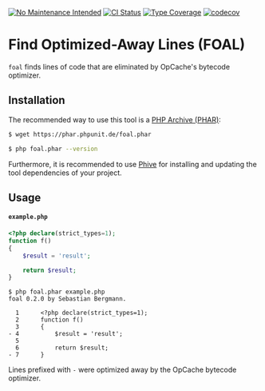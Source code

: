 [![No Maintenance Intended](https://unmaintained.tech/badge.svg)](https://unmaintained.tech/)
[![CI Status](https://github.com/sebastianbergmann/foal/workflows/CI/badge.svg)](https://github.com/sebastianbergmann/foal/actions)
[![Type Coverage](https://shepherd.dev/github/sebastianbergmann/foal/coverage.svg)](https://shepherd.dev/github/sebastianbergmann/foal)
[![codecov](https://codecov.io/gh/sebastianbergmann/foal/branch/main/graph/badge.svg)](https://codecov.io/gh/sebastianbergmann/foal)

# Find Optimized-Away Lines (FOAL)

`foal` finds lines of code that are eliminated by OpCache's bytecode optimizer.

## Installation

The recommended way to use this tool is a [PHP Archive (PHAR)](https://php.net/phar):

```bash
$ wget https://phar.phpunit.de/foal.phar

$ php foal.phar --version
```

Furthermore, it is recommended to use [Phive](https://phar.io/) for installing and updating the tool dependencies of your project.

## Usage

#### `example.php`
```php
<?php declare(strict_types=1);
function f()
{
    $result = 'result';

    return $result;
}
```

```
$ php foal.phar example.php
foal 0.2.0 by Sebastian Bergmann.

  1      <?php declare(strict_types=1);
  2      function f()
  3      {
- 4          $result = 'result';
  5      
  6          return $result;
- 7      }
```

Lines prefixed with `-` were optimized away by the OpCache bytecode optimizer.
